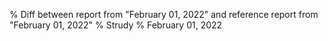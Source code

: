 % Diff between report from "February 01, 2022" and reference report from "February 01, 2022"
% Strudy
% February 01, 2022


